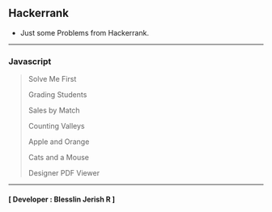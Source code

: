 ## Hackerrank

- Just some Problems from Hackerrank.

---

### Javascript

> Solve Me First
>
> Grading Students
>
> Sales by Match
>
> Counting Valleys
>
> Apple and Orange
>
> Cats and a Mouse
>
> Designer PDF Viewer
>
---

#### [ Developer : Blesslin Jerish R ]
